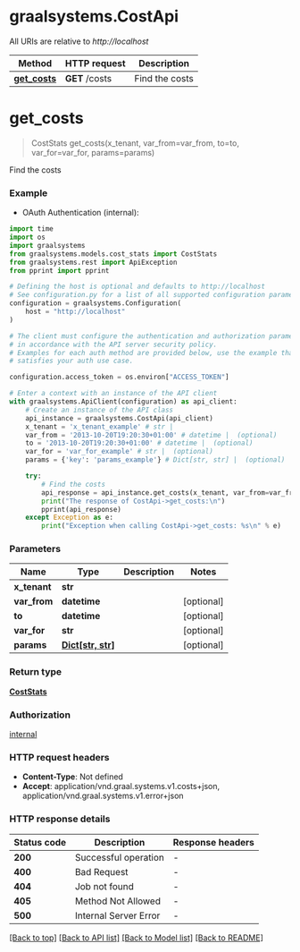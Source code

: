 # graalsystems.CostApi

All URIs are relative to *http://localhost*

Method | HTTP request | Description
------------- | ------------- | -------------
[**get_costs**](CostApi.md#get_costs) | **GET** /costs | Find the costs


# **get_costs**
> CostStats get_costs(x_tenant, var_from=var_from, to=to, var_for=var_for, params=params)

Find the costs

### Example

* OAuth Authentication (internal):

```python
import time
import os
import graalsystems
from graalsystems.models.cost_stats import CostStats
from graalsystems.rest import ApiException
from pprint import pprint

# Defining the host is optional and defaults to http://localhost
# See configuration.py for a list of all supported configuration parameters.
configuration = graalsystems.Configuration(
    host = "http://localhost"
)

# The client must configure the authentication and authorization parameters
# in accordance with the API server security policy.
# Examples for each auth method are provided below, use the example that
# satisfies your auth use case.

configuration.access_token = os.environ["ACCESS_TOKEN"]

# Enter a context with an instance of the API client
with graalsystems.ApiClient(configuration) as api_client:
    # Create an instance of the API class
    api_instance = graalsystems.CostApi(api_client)
    x_tenant = 'x_tenant_example' # str | 
    var_from = '2013-10-20T19:20:30+01:00' # datetime |  (optional)
    to = '2013-10-20T19:20:30+01:00' # datetime |  (optional)
    var_for = 'var_for_example' # str |  (optional)
    params = {'key': 'params_example'} # Dict[str, str] |  (optional)

    try:
        # Find the costs
        api_response = api_instance.get_costs(x_tenant, var_from=var_from, to=to, var_for=var_for, params=params)
        print("The response of CostApi->get_costs:\n")
        pprint(api_response)
    except Exception as e:
        print("Exception when calling CostApi->get_costs: %s\n" % e)
```



### Parameters


Name | Type | Description  | Notes
------------- | ------------- | ------------- | -------------
 **x_tenant** | **str**|  | 
 **var_from** | **datetime**|  | [optional] 
 **to** | **datetime**|  | [optional] 
 **var_for** | **str**|  | [optional] 
 **params** | [**Dict[str, str]**](str.md)|  | [optional] 

### Return type

[**CostStats**](CostStats.md)

### Authorization

[internal](../README.md#internal)

### HTTP request headers

 - **Content-Type**: Not defined
 - **Accept**: application/vnd.graal.systems.v1.costs+json, application/vnd.graal.systems.v1.error+json

### HTTP response details

| Status code | Description | Response headers |
|-------------|-------------|------------------|
**200** | Successful operation |  -  |
**400** | Bad Request |  -  |
**404** | Job not found |  -  |
**405** | Method Not Allowed |  -  |
**500** | Internal Server Error |  -  |

[[Back to top]](#) [[Back to API list]](../README.md#documentation-for-api-endpoints) [[Back to Model list]](../README.md#documentation-for-models) [[Back to README]](../README.md)

